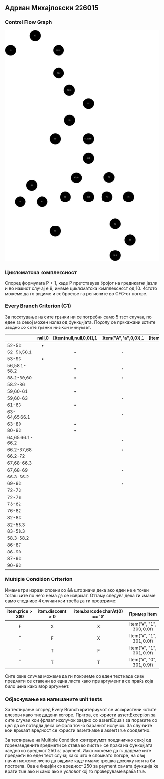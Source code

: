 ## Адриан Михајловски 226015

### Control Flow Graph

![CFG.png](CFG.png)

### Цикломатска комплексност

Според формулата P + 1, каде P претставува бројот на предикатни јазли и во нашиот случај е 9, имаме цикломатска 
комплексност од 10. Истото можеме да го видиме и со броење на регионите во CFG-от погоре.

### Every Branch Criterion (C1)

За посетување на сите гранки ни се потребни само 5 тест случаи, по еден за секој можен излез од функцијата. Подолу 
се прикажани истите заедно со сите гранки низ кои минуваат:

|                 | null,0 | [Item(null,null,0,0)],1 | [Item("A","a",0,0)],1 | [Item("A","0",0,0)],1 | [Item("A","0",301,1)],1 |
|-----------------|:------:|:-----------------------:|:---------------------:|:---------------------:|:-----------------------:|
| 52-53           |   •    |                         |                       |                       |                         |
| 52-56,58.1      |        |            •            |           •           |           •           |            •            |
| 53-93           |   •    |                         |                       |                       |                         |
| 56,58.1-58.2    |        |            •            |           •           |           •           |            •            |
| 58.2-59,60      |        |            •            |           •           |           •           |            •            |
| 58.2-86         |        |                         |                       |           •           |            •            |
| 59,60-61        |        |            •            |                       |                       |                         |
| 59,60-63        |        |                         |           •           |           •           |            •            |
| 61-63           |        |            •            |                       |                       |                         |
| 63-64,65,66.1   |        |                         |           •           |           •           |            •            |
| 63-80           |        |            •            |                       |                       |                         |
| 80-93           |        |            •            |                       |                       |                         |
| 64,65,66.1-66.2 |        |                         |           •           |           •           |            •            |
| 66.2-67,68      |        |                         |           •           |           •           |            •            |
| 66.2-72         |        |                         |                       |           •           |            •            |
| 67,68-66.3      |        |                         |                       |           •           |            •            |
| 67,68-69        |        |                         |           •           |                       |                         |
| 66.3-66.2       |        |                         |                       |           •           |            •            |
| 69-93           |        |                         |           •           |                       |                         |
| 72-73           |        |                         |                       |                       |            •            |
| 72-76           |        |                         |                       |           •           |                         |
| 73-82           |        |                         |                       |                       |            •            |
| 76-82           |        |                         |                       |           •           |                         |
| 82-83           |        |                         |                       |                       |            •            |
| 82-58.3         |        |                         |                       |           •           |                         |
| 83-58.3         |        |                         |                       |                       |            •            |
| 58.3-58.2       |        |                         |                       |           •           |            •            |
| 86-87           |        |                         |                       |           •           |                         |
| 86-90           |        |                         |                       |                       |            •            |
| 87-93           |        |                         |                       |           •           |                         |
| 90-93           |        |                         |                       |                       |            •            |


### Multiple Condition Criterion

Имаме три изрази споени со && што значи дека ако еден не е точен тогаш сите по него нема да се извршат. Оттаму следува 
дека ги имаме само следниве 4 случаи кои треба да ги провериме:

| item.price > 300 | item.discount > 0 | item.barcode.charAt(0) == '0' |        Пример Item        |
|:----------------:|:-----------------:|:-----------------------------:|:-------------------------:|
|        F         |         X         |               X               | Item("A", "1", 300, 0.0f) |
|        T         |         F         |               X               | Item("A", "1", 301, 0.0f) |
|        T         |         T         |               F               | Item("A", "1", 301, 0.9f) |
|        T         |         T         |               T               | Item("A", "0", 301, 0.9f) |

Сите овие случаи можеме да ги покриеме со еден тест каде сиве предмети се ставени во една листа како прв аргумент и се 
праќа која било цена како втор аргумент.

### Објаснување на напишаните unit tests

За тестирање според Every Branch критериумот се искористени истите влезови како тие дадени погоре. Притоа, се 
користи assertException за сите случаи кои фрлаат исклучок заедно со assertEquals за пораките со цел да се потврди 
дека се фрла точно бараниот ислучок. За случаите кои враќаат вредност се користи assertFalse и assertTrue соодветно.

За тестирање на Multiple Condition критериумот поединично секој од горенаведените предмети се става во листа и се 
праќа на функцијата заедно со вредност 250 за payment. Иако можеме да ги дадеме сите предмети во еден тест случај 
како што е спомнато погоре, на овој начин можеме лесно да видиме каде имаме грешка доколку истата би постоела. Ова е 
бидејќи со вредност 250 за payment самата функција ќе врати true ако и само ако и условот кој го проверуваме враќа true.